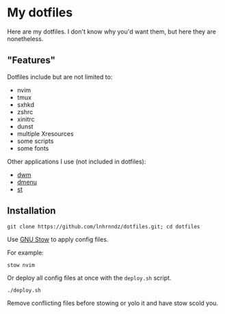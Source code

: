 # My dotfiles

Here are my dotfiles. I don't know why you'd want them, but here they are nonetheless.

## "Features"

Dotfiles include but are not limited to:
- nvim
- tmux
- sxhkd
- zshrc
- xinitrc
- dunst
- multiple Xresources
- some scripts
- some fonts

Other applications I use (not included in dotfiles):
- [dwm](https://github.com/lnhrnndz/dwm)
- [dmenu](https://github.com/lnhrnndz/dmenu)
- [st](https://github.com/lnhrnndz/st)

## Installation
```
git clone https://github.com/lnhrnndz/dotfiles.git; cd dotfiles
```

Use [GNU Stow](https://www.gnu.org/software/stow/) to apply config files.

For example:
```
stow nvim
```

Or deploy all config files at once with the `deploy.sh` script.
```
./deploy.sh
```

Remove conflicting files before stowing or yolo it and have stow scold you.
